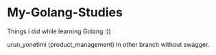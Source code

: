 # My-Golang-Studies
Things i did while learning Golang :))

urun_yonetimi (product_management) in other branch without swagger.

